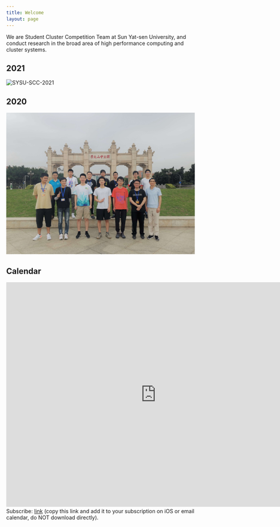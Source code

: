 ```yaml
---
title: Welcome
layout: page
---
```


We are Student Cluster Competition Team at Sun Yat-sen University, and conduct research in the broad area of high performance computing and cluster systems.

## 2021

![SYSU-SCC-2021](https://i.loli.net/2021/11/14/BqSHTNo5VhRbvmr.jpg)

## 2020

![SYSU-SCC-2020](/assets/image/2022/06/02/0.jpeg)

## Calendar

<iframe src="https://calendar.google.com/calendar/embed?height=600&wkst=1&bgcolor=%23ffffff&ctz=Asia%2FShanghai&showPrint=0&src=YThqZGQ1bTc1OGdnZTV2ZnFzcGVvMGVpMDhAZ3JvdXAuY2FsZW5kYXIuZ29vZ2xlLmNvbQ&color=%23F4511E&hl=en" style="border-width:0" width="800" height="600" frameborder="0" scrolling="no"></iframe

Subscribe: [link](https://calendar.google.com/calendar/ical/a8jdd5m758gge5vfqspeo0ei08%40group.calendar.google.com/public/basic.ics) (copy this link and add it to your subscription on iOS or email calendar, do NOT download directly).
